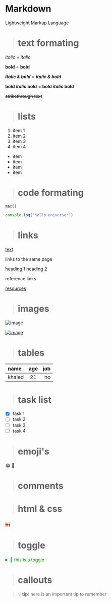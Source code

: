 # Markdown
Lightweight Markup Language

> # text formating

*italic* = _italic_

**bold** = __bold__

***italic & bold*** = ___italic & bold___

**bold *italic* bold** = __bold _italic_ bold__

~~strikethrough text~~

> # lists

1. item 1
2. item 2
3. item 3
4. item 4

- item
- item 
- item
- item
 
> # code formating

`max()`

```js
console.log("hello universe!")
```

> # links

[text](url "hello to my url")

links to the same page

[heading 1](#heading-1)
[heading 2](#heading-2)

reference links

[resources]: https://youtu.be/ftOBvusMHjQ "the resources"
[resources][resources]

> # images

![image](url)

[![image](url)](url)

> # tables

| name   |  age  |  job |
| :----- | :---: | ---: |
| khaled |  21   |   no |

> # task list

- [x] task 1
- [ ] task 2
- [ ] task 3
- [ ] task 4

> # emoji's

:joy:
:tada:

> # comments

[this is a hidden comment]: #

> # html & css

<h3><s style="color:red">hi</s></h3>

> # toggle

<details style='cursor:pointer;margin-block:20px;color:green'>
    <summary>🎉 this is a toggle </summary>
    this is the content
</details>


> # callouts

>:bulb: **tip:** here is an important tip to remember 

